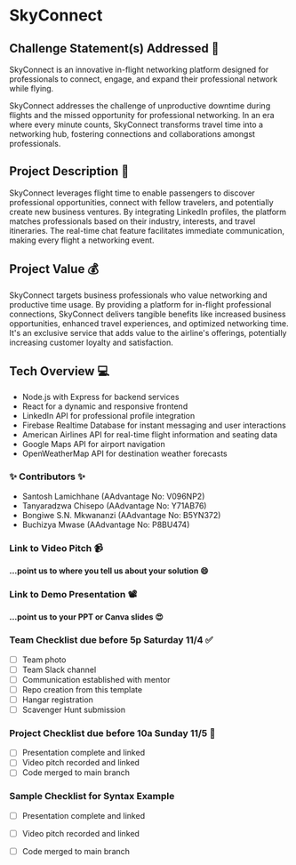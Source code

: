 # SkyConnect

## Challenge Statement(s) Addressed 🎯
SkyConnect is an innovative in-flight networking platform designed for professionals to connect, engage, and expand their professional network while flying. 

SkyConnect addresses the challenge of unproductive downtime during flights and the missed opportunity for professional networking. In an era where every minute counts, SkyConnect transforms travel time into a networking hub, fostering connections and collaborations amongst professionals.

## Project Description 🤯
SkyConnect leverages flight time to enable passengers to discover professional opportunities, connect with fellow travelers, and potentially create new business ventures. By integrating LinkedIn profiles, the platform matches professionals based on their industry, interests, and travel itineraries. The real-time chat feature facilitates immediate communication, making every flight a networking event.

## Project Value 💰
SkyConnect targets business professionals who value networking and productive time usage. By providing a platform for in-flight professional connections, SkyConnect delivers tangible benefits like increased business opportunities, enhanced travel experiences, and optimized networking time. It's an exclusive service that adds value to the airline's offerings, potentially increasing customer loyalty and satisfaction.


## Tech Overview 💻
- Node.js with Express for backend services
- React for a dynamic and responsive frontend
- LinkedIn API for professional profile integration
- Firebase Realtime Database for instant messaging and user interactions
- American Airlines API for real-time flight information and seating data
- Google Maps API for airport navigation
- OpenWeatherMap API for destination weather forecasts


### ✨ Contributors ✨

* Santosh Lamichhane (AAdvantage No: V096NP2)
* Tanyaradzwa Chisepo (AAdvantage No: Y71AB76)
* Bongiwe S.N. Mkwananzi (AAdvantage No: B5YN372)
* Buchizya Mwase (AAdvantage No: P8BU474)

### Link to Video Pitch 📹
**...point us to where you tell us about your solution 😄**

### Link to Demo Presentation 📽
**...point us to your PPT or Canva slides 😍**

### Team Checklist due before 5p Saturday 11/4 ✅
- [ ] Team photo
- [ ] Team Slack channel
- [ ] Communication established with mentor
- [ ] Repo creation from this template
- [ ] Hangar registration
- [ ] Scavenger Hunt submission

### Project Checklist due before 10a Sunday 11/5 🏁
- [ ] Presentation complete and linked
- [ ] Video pitch recorded and linked
- [ ] Code merged to main branch

### Sample Checklist for Syntax Example 
- [ ] Presentation complete and linked
- [ ] Video pitch recorded and linked
- [ ] Code merged to main branch

